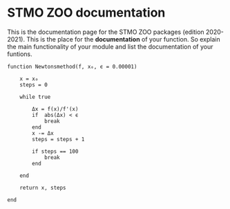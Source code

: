 # STMO ZOO documentation

This is the documentation page for the STMO ZOO packages (edition 2020-2021). This is the place for the **documentation**
of your function. So explain the main functionality of your module and list the documentation of your funtions.

```@contents
function Newtonsmethod(f, x₀, ϵ = 0.00001)
	
	x = x₀
	steps = 0
	
	while true
		
		Δx = f(x)/f'(x)
		if 	abs(Δx) < ϵ
			break  
		end 	
		x -= Δx 
		steps = steps + 1
		
		if steps == 100
			break 
		end 
	
	end 
	
	return x, steps
	
end 
```
